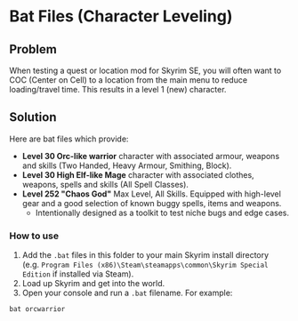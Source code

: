 # Bat Files (Character Leveling)

## Problem
When testing a quest or location mod for Skyrim SE, you will often want to COC (Center on Cell) to a location from the main menu to reduce loading/travel time. This results in a level 1 (new) character.

## Solution
Here are bat files which provide:
- **Level 30 Orc-like warrior** character with associated armour, weapons and skills (Two Handed, Heavy Armour, Smithing, Block).
- **Level 30 High Elf-like Mage** character with associated clothes, weapons, spells and skills (All Spell Classes).
- **Level 252 "Chaos God"** Max Level, All Skills. Equipped with high-level gear and a good selection of known buggy spells, items and weapons.  
  - Intentionally designed as a toolkit to test niche bugs and edge cases.

### How to use
1. Add the `.bat` files in this folder to your main Skyrim install directory  
   (e.g. `Program Files (x86)\Steam\steamapps\common\Skyrim Special Edition` if installed via Steam).
2. Load up Skyrim and get into the world.
3. Open your console and run a `.bat` filename. For example:

```
bat orcwarrior
```
